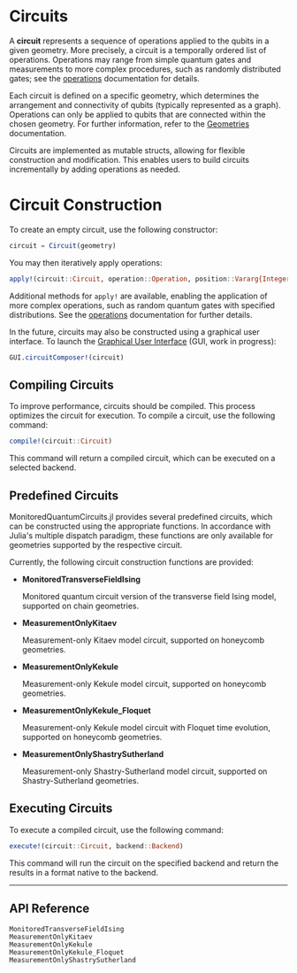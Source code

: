 # Circuits

A **circuit** represents a sequence of operations applied to the qubits in a given geometry. More precisely, a circuit is a temporally ordered list of operations. Operations may range from simple quantum gates and measurements to more complex procedures, such as randomly distributed gates; see the [operations](/library/operations.md) documentation for details.

Each circuit is defined on a specific geometry, which determines the arrangement and connectivity of qubits (typically represented as a graph). Operations can only be applied to qubits that are connected within the chosen geometry. For further information, refer to the [Geometries](/library/geometries.md) documentation.

Circuits are implemented as mutable structs, allowing for flexible construction and modification. This enables users to build circuits incrementally by adding operations as needed.

# Circuit Construction

To create an empty circuit, use the following constructor:

```julia
circuit = Circuit(geometry)
```

You may then iteratively apply operations:

```julia
apply!(circuit::Circuit, operation::Operation, position::Vararg{Integer})
```

Additional methods for `apply!` are available, enabling the application of more complex operations, such as random quantum gates with specified distributions. See the [operations](/library/operations.md) documentation for further details.

In the future, circuits may also be constructed using a graphical user interface. To launch the [Graphical User Interface](/modules/gui.md) (GUI, work in progress):

```julia
GUI.circuitComposer!(circuit)
```

## Compiling Circuits
To improve performance, circuits should be compiled. This process optimizes the circuit for execution. To compile a circuit, use the following command:

```julia
compile!(circuit::Circuit)
```

This command will return a compiled circuit, which can be executed on a selected backend.

## Predefined Circuits

MonitoredQuantumCircuits.jl provides several predefined circuits, which can be constructed using the appropriate functions. In accordance with Julia's multiple dispatch paradigm, these functions are only available for geometries supported by the respective circuit.

Currently, the following circuit construction functions are provided:

- **MonitoredTransverseFieldIsing**  

  Monitored quantum circuit version of the transverse field Ising model, supported on chain geometries.

- **MeasurementOnlyKitaev**  

  Measurement-only Kitaev model circuit, supported on honeycomb geometries.

- **MeasurementOnlyKekule**  

  Measurement-only Kekule model circuit, supported on honeycomb geometries.

- **MeasurementOnlyKekule_Floquet** 

  Measurement-only Kekule model circuit with Floquet time evolution, supported on honeycomb geometries.

- **MeasurementOnlyShastrySutherland**  

  Measurement-only Shastry-Sutherland model circuit, supported on Shastry-Sutherland geometries.


## Executing Circuits

To execute a compiled circuit, use the following command:

```julia
execute!(circuit::Circuit, backend::Backend)
```

This command will run the circuit on the specified backend and return the results in a format native to the backend.

---

## API Reference

```@docs
MonitoredTransverseFieldIsing
MeasurementOnlyKitaev
MeasurementOnlyKekule
MeasurementOnlyKekule_Floquet
MeasurementOnlyShastrySutherland
```